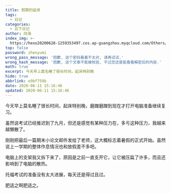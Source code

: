 ```yaml
---
title: 假期的延续
tags:
  - 日记
categories:
  - 云下日记
author: 向海
index_img: >-
  https://hexo20200628-1259353497.cos.ap-guangzhou.myqcloud.com/Others/Fluid/about.png
top: false
password: zhenyumi
wrong_pass_message: '抱歉, 这个密码看着不太对, 请再试试.'
wrong_hash_message: '抱歉, 这个文章不能被校验, 不过您还是能看看解密后的内容.'
math: true
excerpt: 今天早上莫名睡了很长时间，起床特别晚
hide: true
abbrlink: e9bf759b
date: 2020-06-11 15:16:46
updated: 2020-06-11 15:16:46
---
```


今天早上莫名睡了很长时间，起床特别晚，磨蹭磨蹭到现在才打开电脑准备继续复习。

虽然说考试已经推迟到了九月，但还是感觉有某种压力在，多亏这种压力，我越来越懒散了。

刚刚把最后一篇期末小论文邮件发给了老师，这大概标志着暑假的正式开始。虽然说上一学期的整体作息情况也和放假差不多吧。

电脑上的支架我又拆下来了，原因是之前一直支开它，让它被压扁了许多，而且还影响到了电脑的散热。

托福考试的准备没有太大进展，每天还是得过且过。

肥适之啊肥适之。